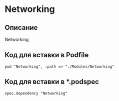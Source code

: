 # Networking
## Описание
Networking

## Код для вставки в Podfile
```
pod "Networking", :path => "./Modules/Networking"
```

## Код для вставки в  *.podspec
```
spec.dependency "Networking"
```
